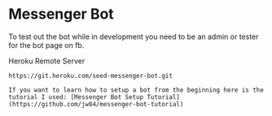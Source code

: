 # Messenger Bot

To test out the bot while in development you need to be an admin or tester for the bot page on fb.

Heroku Remote Server

```
https://git.heroku.com/seed-messenger-bot.git

If you want to learn how to setup a bot from the beginning here is the tutorial I used: [Messenger Bot Setup Tutorial](https://github.com/jw84/messenger-bot-tutorial)
